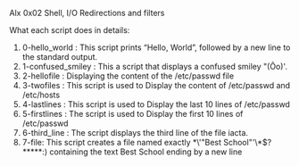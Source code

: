 Alx 0x02 Shell, I/O Redirections and filters

What each script does in details:

1. 0-hello_world : This script prints “Hello, World”, followed by a new line to the standard output. 
2. 1-confused_smiley : This a script that displays a confused smiley "(Ôo)'.
3. 2-hellofile : Displaying the content of the /etc/passwd file
4. 3-twofiles : This script is used to Display the content of /etc/passwd and /etc/hosts
5. 4-lastlines : This script is used to Display the last 10 lines of /etc/passwd
6. 5-firstlines : The script is used to Display the first 10 lines of /etc/passwd
7. 6-third_line : The script  displays the third line of the file iacta.
8. 7-file: This script creates a file named exactly \*\\'"Best School"\'\\*$\?\*\*\*\*\*:) containing the text Best School ending by a new line
